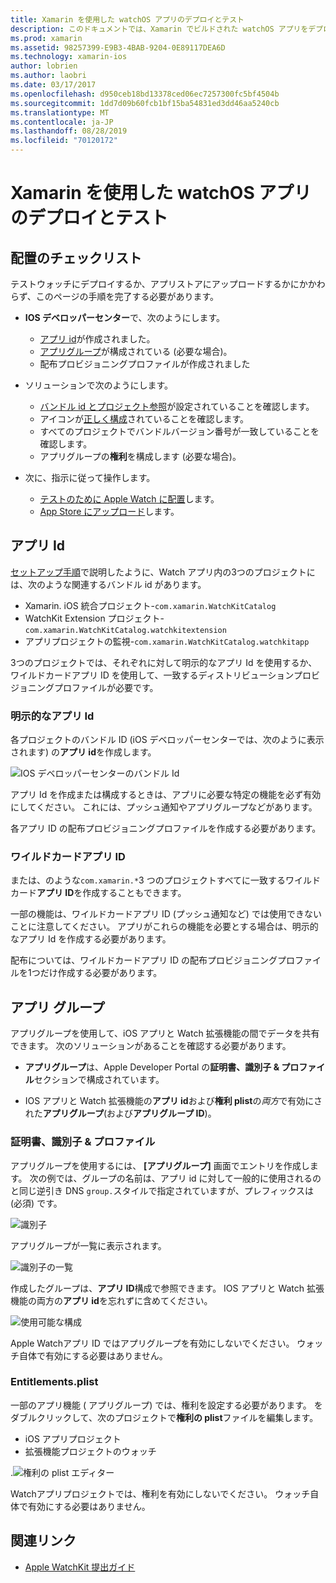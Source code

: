 ```yaml
---
title: Xamarin を使用した watchOS アプリのデプロイとテスト
description: このドキュメントでは、Xamarin でビルドされた watchOS アプリをデプロイしてテストする方法について説明します。 デプロイチェックリストを提供し、明示的およびワイルドカードアプリ Id について説明し、アプリグループについて確認します。
ms.prod: xamarin
ms.assetid: 98257399-E9B3-4BAB-9204-0E89117DEA6D
ms.technology: xamarin-ios
author: lobrien
ms.author: laobri
ms.date: 03/17/2017
ms.openlocfilehash: d950ceb18bd13378ced06ec7257300fc5bf4504b
ms.sourcegitcommit: 1dd7d09b60fcb1bf15ba54831ed3dd46aa5240cb
ms.translationtype: MT
ms.contentlocale: ja-JP
ms.lasthandoff: 08/28/2019
ms.locfileid: "70120172"
---
```

# <a name="deploying-and-testing-watchos-apps-with-xamarin"></a>Xamarin を使用した watchOS アプリのデプロイとテスト

## <a name="deployment-checklist"></a>配置のチェックリスト

テストウォッチにデプロイするか、アプリストアにアップロードするかにかかわらず、このページの手順を完了する必要があります。

- **IOS デベロッパーセンター**で、次のようにします。
  - [アプリ id](#App_IDs)が作成されました。
  - [アプリグループ](#App_Groups)が構成されている (必要な場合)。
  - 配布プロビジョニングプロファイルが作成されました

- ソリューションで次のようにします。

  - [バンドル id とプロジェクト参照](~/ios/watchos/get-started/installation.md)が設定されていることを確認します。
  - アイコンが[正しく構成](~/ios/watchos/app-fundamentals/icons.md)されていることを確認します。
  - すべてのプロジェクトでバンドルバージョン番号が一致していることを確認します。
  - アプリグループの**権利**を構成します (必要な場合)。

- 次に、指示に従って操作します。
  - [テストのために Apple Watch に配置](~/ios/watchos/deploy-test/device.md)します。
  - [App Store にアップロード](~/ios/watchos/deploy-test/appstore.md)します。

<a name="App_IDs"/>

## <a name="app-ids"></a>アプリ Id

[セットアップ手順](~/ios/watchos/get-started/installation.md)で説明したように、Watch アプリ内の3つのプロジェクトには、次のような関連するバンドル id があります。

- Xamarin. iOS 統合プロジェクト-`com.xamarin.WatchKitCatalog`
- WatchKit Extension プロジェクト-`com.xamarin.WatchKitCatalog.watchkitextension`
- アプリプロジェクトの監視-`com.xamarin.WatchKitCatalog.watchkitapp`

3つのプロジェクトでは、それぞれに対して明示的なアプリ Id を使用するか、ワイルドカードアプリ ID を使用して、一致するディストリビューションプロビジョニングプロファイルが必要です。

### <a name="explicit-app-ids"></a>明示的なアプリ Id

各プロジェクトのバンドル ID (iOS デベロッパーセンターでは、次のように表示されます) の**アプリ id**を作成します。

![IOS デベロッパーセンターのバンドル Id](images/appids-specific-sml.png)

アプリ Id を作成または構成するときは、アプリに必要な特定の機能を必ず有効にしてください。 これには、プッシュ通知やアプリグループなどがあります。

各アプリ ID の配布プロビジョニングプロファイルを作成する必要があります。

### <a name="wildcard-app-id"></a>ワイルドカードアプリ ID

または、のような`com.xamarin.*`3 つのプロジェクトすべてに一致するワイルドカード**アプリ ID**を作成することもできます。

一部の機能は、ワイルドカードアプリ ID (プッシュ通知など) では使用できないことに注意してください。 アプリがこれらの機能を必要とする場合は、明示的なアプリ Id を作成する必要があります。

配布については、ワイルドカードアプリ ID の配布プロビジョニングプロファイルを1つだけ作成する必要があります。

<a name="App_Groups" />

## <a name="app-groups"></a>アプリ グループ

アプリグループを使用して、iOS アプリと Watch 拡張機能の間でデータを共有できます。 次のソリューションがあることを確認する必要があります。

- **アプリグループ**は、Apple Developer Portal の**証明書、識別子 & プロファイル**セクションで構成されています。

- IOS アプリと Watch 拡張機能の**アプリ id**および**権利 plist**の*両方*で有効にされた**アプリグループ**(および**アプリグループ ID**)。

### <a name="certificates-identifiers--profiles"></a>証明書、識別子 & プロファイル

アプリグループを使用するには、 **[アプリグループ]** 画面でエントリを作成します。 次の例では、グループの名前は、アプリ id に対して一般的に使用されるのと同じ逆引き DNS `group.`スタイルで指定されていますが、プレフィックスは (必須) です。

![識別子](images/appgroups-new-sml.png)

アプリグループが一覧に表示されます。

![識別子の一覧](images/appgroups-setup-sml.png)

作成したグループは、**アプリ ID**構成で参照できます。 IOS アプリと Watch 拡張機能の両方の**アプリ id**を忘れずに含めてください。

![使用可能な構成](images/appgroups-sml.png)

Apple Watchアプリ ID ではアプリグループを有効にしないでください。 ウォッチ自体で有効にする必要はありません。

### <a name="entitlementsplist"></a>Entitlements.plist

一部のアプリ機能 ( アプリグループ) では、権利を設定する必要があります。
をダブルクリックして、次のプロジェクトで**権利の plist**ファイルを編集します。

- iOS アプリプロジェクト
- 拡張機能プロジェクトのウォッチ

.![権利の plist エディター](images/entitlements-plist-sml.png)

Watchアプリプロジェクトでは、権利を有効にしないでください。 ウォッチ自体で有効にする必要はありません。

## <a name="related-links"></a>関連リンク

- [Apple WatchKit 提出ガイド](https://developer.apple.com/app-store/watch/)
